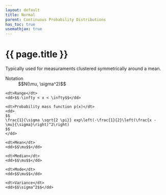 ```yaml
---
layout: default
title: Normal
parent: Continuous Probability Distributions
has_toc: true
usemathjax: true
---
```


# {{ page.title }}

Typically used for measuraments clustered symmetrically around a mean.

<dl>
    <dt>Notation</dt>
    <dd>$$N(\mu, \sigma^2)$$</dd>

    <dt>Range</dt>
    <dd>$$-\infty < x < \infty$$</dd>

    <dt>Probability mass function p(x)</dt>
    <dd>
    $$
    \frac{1}{\sigma \sqrt{2 \pi}} exp\left(-\frac{1}{2}\left(\frac{x - \mu}{\sigma}\right)^2\right)
    $$
    </dd>

    <dt>Mean</dt>
    <dd>$$\mu$$</dd>

    <dt>Median</dt>
    <dd>$$\mu$$</dd>

    <dt>Mode</dt>
    <dd>$$\mu$$</dd>

    <dt>Variance</dt>
    <dd>$$\sigma^2$$</dd>
</dl>